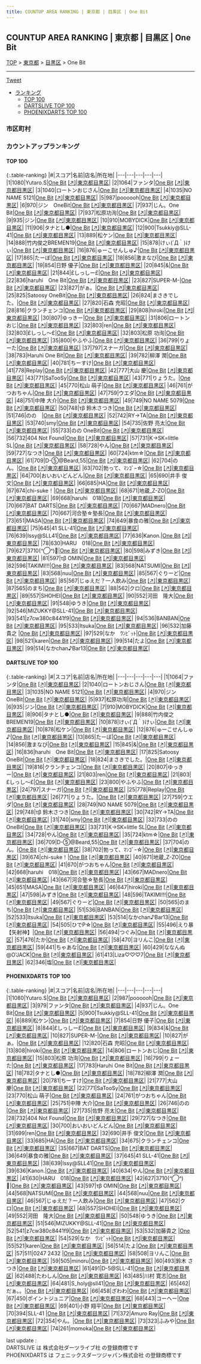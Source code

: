 ```yaml
---
title: COUNTUP AREA RANKING | 東京都 | 目黒区 | One Bit
---
```

## COUNTUP AREA RANKING | 東京都 | 目黒区 | One Bit

[TOP](/darts/rank/) > [東京都](/darts/rank/東京都/) > [目黒区](/darts/rank/東京都/目黒区/) > One Bit

___

<a href="https://twitter.com/share?ref_src=twsrc%5Etfw" data-text="COUNTUP AREA RANKING | 東京都目黒区One Bit" class="twitter-share-button" data-hashtags="DARTSLIVE,PHOENIXDARTS,darts,ダーツ" data-show-count="false">Tweet</a>

* [ランキング](#カウントアップランキング)
    * [TOP 100](#top-100)
    * [DARTSLIVE TOP 100](#dartslive-top-100)
    * [PHOENIXDARTS TOP 100](#phoenixdarts-top-100)

### 市区町村

<ul>

</ul>

### カウントアップランキング

#### TOP 100



{:.table-ranking}
|#|スコア|名前|店名|所在地|
|---|---|---|---|---|
|1|1080|<span class="rank-name-pd">Yutaro.S</span>|<a href="/darts/rank/shops/90490.html">One Bit</a> <a href="https://vs.phoenixdarts.com/jp/shop/shopDetailInfo/s_90490?s_seq=90490">[↗]</a>|<a href="/darts/rank/東京都/目黒区">東京都目黒区</a>|
|2|1064|<span class="rank-name-dl">ファンタ</span>|<a href="/darts/rank/shops/5e2545264a1a32f50d9b047a20a7ba1e.html">One Bit</a> <a href="https://search.dartslive.com/jp/shop/5e2545264a1a32f50d9b047a20a7ba1e">[↗]</a>|<a href="/darts/rank/東京都/目黒区">東京都目黒区</a>|
|3|1040|<span class="rank-name-dl">ロートンおじさん</span>|<a href="/darts/rank/shops/5e2545264a1a32f50d9b047a20a7ba1e.html">One Bit</a> <a href="https://search.dartslive.com/jp/shop/5e2545264a1a32f50d9b047a20a7ba1e">[↗]</a>|<a href="/darts/rank/東京都/目黒区">東京都目黒区</a>|
|4|1035|<span class="rank-name-dl">NO NAME 5121</span>|<a href="/darts/rank/shops/5e2545264a1a32f50d9b047a20a7ba1e.html">One Bit</a> <a href="https://search.dartslive.com/jp/shop/5e2545264a1a32f50d9b047a20a7ba1e">[↗]</a>|<a href="/darts/rank/東京都/目黒区">東京都目黒区</a>|
|5|987|<span class="rank-name-pd">poooooh</span>|<a href="/darts/rank/shops/90490.html">One Bit</a> <a href="https://vs.phoenixdarts.com/jp/shop/shopDetailInfo/s_90490?s_seq=90490">[↗]</a>|<a href="/darts/rank/東京都/目黒区">東京都目黒区</a>|
|6|970|<span class="rank-name-dl">ジン　OneBit</span>|<a href="/darts/rank/shops/5e2545264a1a32f50d9b047a20a7ba1e.html">One Bit</a> <a href="https://search.dartslive.com/jp/shop/5e2545264a1a32f50d9b047a20a7ba1e">[↗]</a>|<a href="/darts/rank/東京都/目黒区">東京都目黒区</a>|
|7|937|<span class="rank-name-pd">じん。One Bit</span>|<a href="/darts/rank/shops/90490.html">One Bit</a> <a href="https://vs.phoenixdarts.com/jp/shop/shopDetailInfo/s_90490?s_seq=90490">[↗]</a>|<a href="/darts/rank/東京都/目黒区">東京都目黒区</a>|
|7|937|<span class="rank-name-dl">松原功洵</span>|<a href="/darts/rank/shops/5e2545264a1a32f50d9b047a20a7ba1e.html">One Bit</a> <a href="https://search.dartslive.com/jp/shop/5e2545264a1a32f50d9b047a20a7ba1e">[↗]</a>|<a href="/darts/rank/東京都/目黒区">東京都目黒区</a>|
|9|935|<span class="rank-name-dl">ジン</span>|<a href="/darts/rank/shops/5e2545264a1a32f50d9b047a20a7ba1e.html">One Bit</a> <a href="https://search.dartslive.com/jp/shop/5e2545264a1a32f50d9b047a20a7ba1e">[↗]</a>|<a href="/darts/rank/東京都/目黒区">東京都目黒区</a>|
|10|910|<span class="rank-name-dl">MOBYDICK</span>|<a href="/darts/rank/shops/5e2545264a1a32f50d9b047a20a7ba1e.html">One Bit</a> <a href="https://search.dartslive.com/jp/shop/5e2545264a1a32f50d9b047a20a7ba1e">[↗]</a>|<a href="/darts/rank/東京都/目黒区">東京都目黒区</a>|
|11|906|<span class="rank-name-dl">タナとし●</span>|<a href="/darts/rank/shops/5e2545264a1a32f50d9b047a20a7ba1e.html">One Bit</a> <a href="https://search.dartslive.com/jp/shop/5e2545264a1a32f50d9b047a20a7ba1e">[↗]</a>|<a href="/darts/rank/東京都/目黒区">東京都目黒区</a>|
|12|900|<span class="rank-name-pd">Tsukkiy@SLL-41</span>|<a href="/darts/rank/shops/90490.html">One Bit</a> <a href="https://vs.phoenixdarts.com/jp/shop/shopDetailInfo/s_90490?s_seq=90490">[↗]</a>|<a href="/darts/rank/東京都/目黒区">東京都目黒区</a>|
|13|889|<span class="rank-name-pd">松ケン</span>|<a href="/darts/rank/shops/90490.html">One Bit</a> <a href="https://vs.phoenixdarts.com/jp/shop/shopDetailInfo/s_90490?s_seq=90490">[↗]</a>|<a href="/darts/rank/東京都/目黒区">東京都目黒区</a>|
|14|888|<span class="rank-name-dl">竹内俊之BREMEN19</span>|<a href="/darts/rank/shops/5e2545264a1a32f50d9b047a20a7ba1e.html">One Bit</a> <a href="https://search.dartslive.com/jp/shop/5e2545264a1a32f50d9b047a20a7ba1e">[↗]</a>|<a href="/darts/rank/東京都/目黒区">東京都目黒区</a>|
|15|878|<span class="rank-name-dl">けぃ(´Д｀)けぃ</span>|<a href="/darts/rank/shops/5e2545264a1a32f50d9b047a20a7ba1e.html">One Bit</a> <a href="https://search.dartslive.com/jp/shop/5e2545264a1a32f50d9b047a20a7ba1e">[↗]</a>|<a href="/darts/rank/東京都/目黒区">東京都目黒区</a>|
|16|876|<span class="rank-name-dl">ゅーこせんしゅ♪</span>|<a href="/darts/rank/shops/5e2545264a1a32f50d9b047a20a7ba1e.html">One Bit</a> <a href="https://search.dartslive.com/jp/shop/5e2545264a1a32f50d9b047a20a7ba1e">[↗]</a>|<a href="/darts/rank/東京都/目黒区">東京都目黒区</a>|
|17|865|<span class="rank-name-dl">たーぼ</span>|<a href="/darts/rank/shops/5e2545264a1a32f50d9b047a20a7ba1e.html">One Bit</a> <a href="https://search.dartslive.com/jp/shop/5e2545264a1a32f50d9b047a20a7ba1e">[↗]</a>|<a href="/darts/rank/東京都/目黒区">東京都目黒区</a>|
|18|856|<span class="rank-name-dl">激まなび</span>|<a href="/darts/rank/shops/5e2545264a1a32f50d9b047a20a7ba1e.html">One Bit</a> <a href="https://search.dartslive.com/jp/shop/5e2545264a1a32f50d9b047a20a7ba1e">[↗]</a>|<a href="/darts/rank/東京都/目黒区">東京都目黒区</a>|
|19|854|<span class="rank-name-pd">日野 優子</span>|<a href="/darts/rank/shops/90490.html">One Bit</a> <a href="https://vs.phoenixdarts.com/jp/shop/shopDetailInfo/s_90490?s_seq=90490">[↗]</a>|<a href="/darts/rank/東京都/目黒区">東京都目黒区</a>|
|20|845|<span class="rank-name-dl">&amp;</span>|<a href="/darts/rank/shops/5e2545264a1a32f50d9b047a20a7ba1e.html">One Bit</a> <a href="https://search.dartslive.com/jp/shop/5e2545264a1a32f50d9b047a20a7ba1e">[↗]</a>|<a href="/darts/rank/東京都/目黒区">東京都目黒区</a>|
|21|844|<span class="rank-name-pd">£しっしー£</span>|<a href="/darts/rank/shops/90490.html">One Bit</a> <a href="https://vs.phoenixdarts.com/jp/shop/shopDetailInfo/s_90490?s_seq=90490">[↗]</a>|<a href="/darts/rank/東京都/目黒区">東京都目黒区</a>|
|22|836|<span class="rank-name-dl">haruhi　One Bit</span>|<a href="/darts/rank/shops/5e2545264a1a32f50d9b047a20a7ba1e.html">One Bit</a> <a href="https://search.dartslive.com/jp/shop/5e2545264a1a32f50d9b047a20a7ba1e">[↗]</a>|<a href="/darts/rank/東京都/目黒区">東京都目黒区</a>|
|23|827|<span class="rank-name-pd">SUPER-M-</span>|<a href="/darts/rank/shops/90490.html">One Bit</a> <a href="https://vs.phoenixdarts.com/jp/shop/shopDetailInfo/s_90490?s_seq=90490">[↗]</a>|<a href="/darts/rank/東京都/目黒区">東京都目黒区</a>|
|23|827|<span class="rank-name-pd">がぁ。</span>|<a href="/darts/rank/shops/90490.html">One Bit</a> <a href="https://vs.phoenixdarts.com/jp/shop/shopDetailInfo/s_90490?s_seq=90490">[↗]</a>|<a href="/darts/rank/東京都/目黒区">東京都目黒区</a>|
|25|825|<span class="rank-name-dl">Satoosy OneBit</span>|<a href="/darts/rank/shops/5e2545264a1a32f50d9b047a20a7ba1e.html">One Bit</a> <a href="https://search.dartslive.com/jp/shop/5e2545264a1a32f50d9b047a20a7ba1e">[↗]</a>|<a href="/darts/rank/東京都/目黒区">東京都目黒区</a>|
|26|824|<span class="rank-name-dl">まさきでした。</span>|<a href="/darts/rank/shops/5e2545264a1a32f50d9b047a20a7ba1e.html">One Bit</a> <a href="https://search.dartslive.com/jp/shop/5e2545264a1a32f50d9b047a20a7ba1e">[↗]</a>|<a href="/darts/rank/東京都/目黒区">東京都目黒区</a>|
|27|820|<span class="rank-name-pd"><span class="pro-icon-pd"></span>石森 充昭</span>|<a href="/darts/rank/shops/90490.html">One Bit</a> <a href="https://vs.phoenixdarts.com/jp/shop/shopDetailInfo/s_90490?s_seq=90490">[↗]</a>|<a href="/darts/rank/東京都/目黒区">東京都目黒区</a>|
|28|816|<span class="rank-name-dl">クランチェンコ</span>|<a href="/darts/rank/shops/5e2545264a1a32f50d9b047a20a7ba1e.html">One Bit</a> <a href="https://search.dartslive.com/jp/shop/5e2545264a1a32f50d9b047a20a7ba1e">[↗]</a>|<a href="/darts/rank/東京都/目黒区">東京都目黒区</a>|
|29|808|<span class="rank-name-pd">hiroki</span>|<a href="/darts/rank/shops/90490.html">One Bit</a> <a href="https://vs.phoenixdarts.com/jp/shop/shopDetailInfo/s_90490?s_seq=90490">[↗]</a>|<a href="/darts/rank/東京都/目黒区">東京都目黒区</a>|
|30|807|<span class="rank-name-dl">ゆっきー</span>|<a href="/darts/rank/shops/5e2545264a1a32f50d9b047a20a7ba1e.html">One Bit</a> <a href="https://search.dartslive.com/jp/shop/5e2545264a1a32f50d9b047a20a7ba1e">[↗]</a>|<a href="/darts/rank/東京都/目黒区">東京都目黒区</a>|
|31|806|<span class="rank-name-pd">ロートンおじ</span>|<a href="/darts/rank/shops/90490.html">One Bit</a> <a href="https://vs.phoenixdarts.com/jp/shop/shopDetailInfo/s_90490?s_seq=90490">[↗]</a>|<a href="/darts/rank/東京都/目黒区">東京都目黒区</a>|
|32|803|<span class="rank-name-dl">ren</span>|<a href="/darts/rank/shops/5e2545264a1a32f50d9b047a20a7ba1e.html">One Bit</a> <a href="https://search.dartslive.com/jp/shop/5e2545264a1a32f50d9b047a20a7ba1e">[↗]</a>|<a href="/darts/rank/東京都/目黒区">東京都目黒区</a>|
|32|803|<span class="rank-name-dl">£しっし〜£</span>|<a href="/darts/rank/shops/5e2545264a1a32f50d9b047a20a7ba1e.html">One Bit</a> <a href="https://search.dartslive.com/jp/shop/5e2545264a1a32f50d9b047a20a7ba1e">[↗]</a>|<a href="/darts/rank/東京都/目黒区">東京都目黒区</a>|
|32|803|<span class="rank-name-pd"><span class="pro-icon-pd"></span>松原 功洵</span>|<a href="/darts/rank/shops/90490.html">One Bit</a> <a href="https://vs.phoenixdarts.com/jp/shop/shopDetailInfo/s_90490?s_seq=90490">[↗]</a>|<a href="/darts/rank/東京都/目黒区">東京都目黒区</a>|
|35|800|<span class="rank-name-dl">やふやふ</span>|<a href="/darts/rank/shops/5e2545264a1a32f50d9b047a20a7ba1e.html">One Bit</a> <a href="https://search.dartslive.com/jp/shop/5e2545264a1a32f50d9b047a20a7ba1e">[↗]</a>|<a href="/darts/rank/東京都/目黒区">東京都目黒区</a>|
|36|799|<span class="rank-name-pd">りょーた</span>|<a href="/darts/rank/shops/90490.html">One Bit</a> <a href="https://vs.phoenixdarts.com/jp/shop/shopDetailInfo/s_90490?s_seq=90490">[↗]</a>|<a href="/darts/rank/東京都/目黒区">東京都目黒区</a>|
|37|797|<span class="rank-name-dl">スナーガ</span>|<a href="/darts/rank/shops/5e2545264a1a32f50d9b047a20a7ba1e.html">One Bit</a> <a href="https://search.dartslive.com/jp/shop/5e2545264a1a32f50d9b047a20a7ba1e">[↗]</a>|<a href="/darts/rank/東京都/目黒区">東京都目黒区</a>|
|38|783|<span class="rank-name-pd">Haruhi One Bit</span>|<a href="/darts/rank/shops/90490.html">One Bit</a> <a href="https://vs.phoenixdarts.com/jp/shop/shopDetailInfo/s_90490?s_seq=90490">[↗]</a>|<a href="/darts/rank/東京都/目黒区">東京都目黒区</a>|
|39|782|<span class="rank-name-pd"><span class="pro-icon-pd"></span>柳澤 潤</span>|<a href="/darts/rank/shops/90490.html">One Bit</a> <a href="https://vs.phoenixdarts.com/jp/shop/shopDetailInfo/s_90490?s_seq=90490">[↗]</a>|<a href="/darts/rank/東京都/目黒区">東京都目黒区</a>|
|40|781|<span class="rank-name-pd">ちーすけ</span>|<a href="/darts/rank/shops/90490.html">One Bit</a> <a href="https://vs.phoenixdarts.com/jp/shop/shopDetailInfo/s_90490?s_seq=90490">[↗]</a>|<a href="/darts/rank/東京都/目黒区">東京都目黒区</a>|
|41|778|<span class="rank-name-dl">Replay</span>|<a href="/darts/rank/shops/5e2545264a1a32f50d9b047a20a7ba1e.html">One Bit</a> <a href="https://search.dartslive.com/jp/shop/5e2545264a1a32f50d9b047a20a7ba1e">[↗]</a>|<a href="/darts/rank/東京都/目黒区">東京都目黒区</a>|
|42|777|<span class="rank-name-pd"><span class="pro-icon-pd"></span>大山 慶</span>|<a href="/darts/rank/shops/90490.html">One Bit</a> <a href="https://vs.phoenixdarts.com/jp/shop/shopDetailInfo/s_90490?s_seq=90490">[↗]</a>|<a href="/darts/rank/東京都/目黒区">東京都目黒区</a>|
|43|771|<span class="rank-name-pd">SaTooSy</span>|<a href="/darts/rank/shops/90490.html">One Bit</a> <a href="https://vs.phoenixdarts.com/jp/shop/shopDetailInfo/s_90490?s_seq=90490">[↗]</a>|<a href="/darts/rank/東京都/目黒区">東京都目黒区</a>|
|43|771|<span class="rank-name-dl">りょうた。</span>|<a href="/darts/rank/shops/5e2545264a1a32f50d9b047a20a7ba1e.html">One Bit</a> <a href="https://search.dartslive.com/jp/shop/5e2545264a1a32f50d9b047a20a7ba1e">[↗]</a>|<a href="/darts/rank/東京都/目黒区">東京都目黒区</a>|
|45|770|<span class="rank-name-pd"><span class="pro-icon-pd"></span>松山 萌子</span>|<a href="/darts/rank/shops/90490.html">One Bit</a> <a href="https://vs.phoenixdarts.com/jp/shop/shopDetailInfo/s_90490?s_seq=90490">[↗]</a>|<a href="/darts/rank/東京都/目黒区">東京都目黒区</a>|
|46|761|<span class="rank-name-pd">がつおちゃん</span>|<a href="/darts/rank/shops/90490.html">One Bit</a> <a href="https://vs.phoenixdarts.com/jp/shop/shopDetailInfo/s_90490?s_seq=90490">[↗]</a>|<a href="/darts/rank/東京都/目黒区">東京都目黒区</a>|
|47|759|<span class="rank-name-dl">ウエダ</span>|<a href="/darts/rank/shops/5e2545264a1a32f50d9b047a20a7ba1e.html">One Bit</a> <a href="https://search.dartslive.com/jp/shop/5e2545264a1a32f50d9b047a20a7ba1e">[↗]</a>|<a href="/darts/rank/東京都/目黒区">東京都目黒区</a>|
|48|751|<span class="rank-name-pd">中陣 大介</span>|<a href="/darts/rank/shops/90490.html">One Bit</a> <a href="https://vs.phoenixdarts.com/jp/shop/shopDetailInfo/s_90490?s_seq=90490">[↗]</a>|<a href="/darts/rank/東京都/目黒区">東京都目黒区</a>|
|49|749|<span class="rank-name-dl">NO NAME 5079</span>|<a href="/darts/rank/shops/5e2545264a1a32f50d9b047a20a7ba1e.html">One Bit</a> <a href="https://search.dartslive.com/jp/shop/5e2545264a1a32f50d9b047a20a7ba1e">[↗]</a>|<a href="/darts/rank/東京都/目黒区">東京都目黒区</a>|
|50|748|<span class="rank-name-dl">τβ 鈴木さつき</span>|<a href="/darts/rank/shops/5e2545264a1a32f50d9b047a20a7ba1e.html">One Bit</a> <a href="https://search.dartslive.com/jp/shop/5e2545264a1a32f50d9b047a20a7ba1e">[↗]</a>|<a href="/darts/rank/東京都/目黒区">東京都目黒区</a>|
|51|746|<span class="rank-name-pd">のの　</span>|<a href="/darts/rank/shops/90490.html">One Bit</a> <a href="https://vs.phoenixdarts.com/jp/shop/shopDetailInfo/s_90490?s_seq=90490">[↗]</a>|<a href="/darts/rank/東京都/目黒区">東京都目黒区</a>|
|52|742|<span class="rank-name-dl">RY→TA</span>|<a href="/darts/rank/shops/5e2545264a1a32f50d9b047a20a7ba1e.html">One Bit</a> <a href="https://search.dartslive.com/jp/shop/5e2545264a1a32f50d9b047a20a7ba1e">[↗]</a>|<a href="/darts/rank/東京都/目黒区">東京都目黒区</a>|
|53|740|<span class="rank-name-dl">smy</span>|<a href="/darts/rank/shops/5e2545264a1a32f50d9b047a20a7ba1e.html">One Bit</a> <a href="https://search.dartslive.com/jp/shop/5e2545264a1a32f50d9b047a20a7ba1e">[↗]</a>|<a href="/darts/rank/東京都/目黒区">東京都目黒区</a>|
|54|735|<span class="rank-name-pd"><span class="pro-icon-pd"></span>佐野 亮太</span>|<a href="/darts/rank/shops/90490.html">One Bit</a> <a href="https://vs.phoenixdarts.com/jp/shop/shopDetailInfo/s_90490?s_seq=90490">[↗]</a>|<a href="/darts/rank/東京都/目黒区">東京都目黒区</a>|
|55|733|<span class="rank-name-dl">のの OneBit</span>|<a href="/darts/rank/shops/5e2545264a1a32f50d9b047a20a7ba1e.html">One Bit</a> <a href="https://search.dartslive.com/jp/shop/5e2545264a1a32f50d9b047a20a7ba1e">[↗]</a>|<a href="/darts/rank/東京都/目黒区">東京都目黒区</a>|
|56|732|<span class="rank-name-pd">404 Not  Found</span>|<a href="/darts/rank/shops/90490.html">One Bit</a> <a href="https://vs.phoenixdarts.com/jp/shop/shopDetailInfo/s_90490?s_seq=90490">[↗]</a>|<a href="/darts/rank/東京都/目黒区">東京都目黒区</a>|
|57|731|<span class="rank-name-dl">K→SK=little SL</span>|<a href="/darts/rank/shops/5e2545264a1a32f50d9b047a20a7ba1e.html">One Bit</a> <a href="https://search.dartslive.com/jp/shop/5e2545264a1a32f50d9b047a20a7ba1e">[↗]</a>|<a href="/darts/rank/東京都/目黒区">東京都目黒区</a>|
|58|728|<span class="rank-name-dl">やん</span>|<a href="/darts/rank/shops/5e2545264a1a32f50d9b047a20a7ba1e.html">One Bit</a> <a href="https://search.dartslive.com/jp/shop/5e2545264a1a32f50d9b047a20a7ba1e">[↗]</a>|<a href="/darts/rank/東京都/目黒区">東京都目黒区</a>|
|59|727|<span class="rank-name-pd">なつき</span>|<a href="/darts/rank/shops/90490.html">One Bit</a> <a href="https://vs.phoenixdarts.com/jp/shop/shopDetailInfo/s_90490?s_seq=90490">[↗]</a>|<a href="/darts/rank/東京都/目黒区">東京都目黒区</a>|
|60|724|<span class="rank-name-dl">ktm☆</span>|<a href="/darts/rank/shops/5e2545264a1a32f50d9b047a20a7ba1e.html">One Bit</a> <a href="https://search.dartslive.com/jp/shop/5e2545264a1a32f50d9b047a20a7ba1e">[↗]</a>|<a href="/darts/rank/東京都/目黒区">東京都目黒区</a>|
|61|709|<span class="rank-name-dl">D-⑤@Beard,55</span>|<a href="/darts/rank/shops/5e2545264a1a32f50d9b047a20a7ba1e.html">One Bit</a> <a href="https://search.dartslive.com/jp/shop/5e2545264a1a32f50d9b047a20a7ba1e">[↗]</a>|<a href="/darts/rank/東京都/目黒区">東京都目黒区</a>|
|62|704|<span class="rank-name-dl">のん。</span>|<a href="/darts/rank/shops/5e2545264a1a32f50d9b047a20a7ba1e.html">One Bit</a> <a href="https://search.dartslive.com/jp/shop/5e2545264a1a32f50d9b047a20a7ba1e">[↗]</a>|<a href="/darts/rank/東京都/目黒区">東京都目黒区</a>|
|63|702|<span class="rank-name-dl">勃って、ﾏﾝｺﾞｰ☆</span>|<a href="/darts/rank/shops/5e2545264a1a32f50d9b047a20a7ba1e.html">One Bit</a> <a href="https://search.dartslive.com/jp/shop/5e2545264a1a32f50d9b047a20a7ba1e">[↗]</a>|<a href="/darts/rank/東京都/目黒区">東京都目黒区</a>|
|64|700|<span class="rank-name-pd">おいおいどんどん</span>|<a href="/darts/rank/shops/90490.html">One Bit</a> <a href="https://vs.phoenixdarts.com/jp/shop/shopDetailInfo/s_90490?s_seq=90490">[↗]</a>|<a href="/darts/rank/東京都/目黒区">東京都目黒区</a>|
|65|690|<span class="rank-name-pd"><span class="pro-icon-pd"></span>井手 俊文</span>|<a href="/darts/rank/shops/90490.html">One Bit</a> <a href="https://vs.phoenixdarts.com/jp/shop/shopDetailInfo/s_90490?s_seq=90490">[↗]</a>|<a href="/darts/rank/東京都/目黒区">東京都目黒区</a>|
|66|685|<span class="rank-name-pd"><span class="pro-icon-pd"></span>HA</span>|<a href="/darts/rank/shops/90490.html">One Bit</a> <a href="https://vs.phoenixdarts.com/jp/shop/shopDetailInfo/s_90490?s_seq=90490">[↗]</a>|<a href="/darts/rank/東京都/目黒区">東京都目黒区</a>|
|67|674|<span class="rank-name-dl">chi-suke！</span>|<a href="/darts/rank/shops/5e2545264a1a32f50d9b047a20a7ba1e.html">One Bit</a> <a href="https://search.dartslive.com/jp/shop/5e2545264a1a32f50d9b047a20a7ba1e">[↗]</a>|<a href="/darts/rank/東京都/目黒区">東京都目黒区</a>|
|68|671|<span class="rank-name-dl">地蔵_Z-ZO</span>|<a href="/darts/rank/shops/5e2545264a1a32f50d9b047a20a7ba1e.html">One Bit</a> <a href="https://search.dartslive.com/jp/shop/5e2545264a1a32f50d9b047a20a7ba1e">[↗]</a>|<a href="/darts/rank/東京都/目黒区">東京都目黒区</a>|
|69|668|<span class="rank-name-dl">haruhi　018</span>|<a href="/darts/rank/shops/5e2545264a1a32f50d9b047a20a7ba1e.html">One Bit</a> <a href="https://search.dartslive.com/jp/shop/5e2545264a1a32f50d9b047a20a7ba1e">[↗]</a>|<a href="/darts/rank/東京都/目黒区">東京都目黒区</a>|
|70|667|<span class="rank-name-pd">BAT DARTS</span>|<a href="/darts/rank/shops/90490.html">One Bit</a> <a href="https://vs.phoenixdarts.com/jp/shop/shopDetailInfo/s_90490?s_seq=90490">[↗]</a>|<a href="/darts/rank/東京都/目黒区">東京都目黒区</a>|
|70|667|<span class="rank-name-dl">MADnero</span>|<a href="/darts/rank/shops/5e2545264a1a32f50d9b047a20a7ba1e.html">One Bit</a> <a href="https://search.dartslive.com/jp/shop/5e2545264a1a32f50d9b047a20a7ba1e">[↗]</a>|<a href="/darts/rank/東京都/目黒区">東京都目黒区</a>|
|70|667|<span class="rank-name-dl">河合塾☆塾長</span>|<a href="/darts/rank/shops/5e2545264a1a32f50d9b047a20a7ba1e.html">One Bit</a> <a href="https://search.dartslive.com/jp/shop/5e2545264a1a32f50d9b047a20a7ba1e">[↗]</a>|<a href="/darts/rank/東京都/目黒区">東京都目黒区</a>|
|73|651|<span class="rank-name-dl">MASA</span>|<a href="/darts/rank/shops/5e2545264a1a32f50d9b047a20a7ba1e.html">One Bit</a> <a href="https://search.dartslive.com/jp/shop/5e2545264a1a32f50d9b047a20a7ba1e">[↗]</a>|<a href="/darts/rank/東京都/目黒区">東京都目黒区</a>|
|74|649|<span class="rank-name-pd">暴食の雅</span>|<a href="/darts/rank/shops/90490.html">One Bit</a> <a href="https://vs.phoenixdarts.com/jp/shop/shopDetailInfo/s_90490?s_seq=90490">[↗]</a>|<a href="/darts/rank/東京都/目黒区">東京都目黒区</a>|
|75|645|<span class="rank-name-pd">41 SLL-41</span>|<a href="/darts/rank/shops/90490.html">One Bit</a> <a href="https://vs.phoenixdarts.com/jp/shop/shopDetailInfo/s_90490?s_seq=90490">[↗]</a>|<a href="/darts/rank/東京都/目黒区">東京都目黒区</a>|
|76|639|<span class="rank-name-pd">Issy@SLL41</span>|<a href="/darts/rank/shops/90490.html">One Bit</a> <a href="https://vs.phoenixdarts.com/jp/shop/shopDetailInfo/s_90490?s_seq=90490">[↗]</a>|<a href="/darts/rank/東京都/目黒区">東京都目黒区</a>|
|77|636|<span class="rank-name-pd">Kanon.</span>|<a href="/darts/rank/shops/90490.html">One Bit</a> <a href="https://vs.phoenixdarts.com/jp/shop/shopDetailInfo/s_90490?s_seq=90490">[↗]</a>|<a href="/darts/rank/東京都/目黒区">東京都目黒区</a>|
|78|630|<span class="rank-name-pd">HARU　018</span>|<a href="/darts/rank/shops/90490.html">One Bit</a> <a href="https://vs.phoenixdarts.com/jp/shop/shopDetailInfo/s_90490?s_seq=90490">[↗]</a>|<a href="/darts/rank/東京都/目黒区">東京都目黒区</a>|
|79|627|<span class="rank-name-pd">3710(*^◯^*)🥦</span>|<a href="/darts/rank/shops/90490.html">One Bit</a> <a href="https://vs.phoenixdarts.com/jp/shop/shopDetailInfo/s_90490?s_seq=90490">[↗]</a>|<a href="/darts/rank/東京都/目黒区">東京都目黒区</a>|
|80|598|<span class="rank-name-dl">みずき</span>|<a href="/darts/rank/shops/5e2545264a1a32f50d9b047a20a7ba1e.html">One Bit</a> <a href="https://search.dartslive.com/jp/shop/5e2545264a1a32f50d9b047a20a7ba1e">[↗]</a>|<a href="/darts/rank/東京都/目黒区">東京都目黒区</a>|
|81|597|<span class="rank-name-pd">τβ  OMIN</span>|<a href="/darts/rank/shops/90490.html">One Bit</a> <a href="https://vs.phoenixdarts.com/jp/shop/shopDetailInfo/s_90490?s_seq=90490">[↗]</a>|<a href="/darts/rank/東京都/目黒区">東京都目黒区</a>|
|82|596|<span class="rank-name-dl">TAKIMI!!!</span>|<a href="/darts/rank/shops/5e2545264a1a32f50d9b047a20a7ba1e.html">One Bit</a> <a href="https://search.dartslive.com/jp/shop/5e2545264a1a32f50d9b047a20a7ba1e">[↗]</a>|<a href="/darts/rank/東京都/目黒区">東京都目黒区</a>|
|83|568|<span class="rank-name-pd">NATSUMI</span>|<a href="/darts/rank/shops/90490.html">One Bit</a> <a href="https://vs.phoenixdarts.com/jp/shop/shopDetailInfo/s_90490?s_seq=90490">[↗]</a>|<a href="/darts/rank/東京都/目黒区">東京都目黒区</a>|
|83|568|<span class="rank-name-pd">nuu</span>|<a href="/darts/rank/shops/90490.html">One Bit</a> <a href="https://vs.phoenixdarts.com/jp/shop/shopDetailInfo/s_90490?s_seq=90490">[↗]</a>|<a href="/darts/rank/東京都/目黒区">東京都目黒区</a>|
|85|567|<span class="rank-name-dl">ぐりーど</span>|<a href="/darts/rank/shops/5e2545264a1a32f50d9b047a20a7ba1e.html">One Bit</a> <a href="https://search.dartslive.com/jp/shop/5e2545264a1a32f50d9b047a20a7ba1e">[↗]</a>|<a href="/darts/rank/東京都/目黒区">東京都目黒区</a>|
|85|567|<span class="rank-name-pd">じゅえだ？一人飲み</span>|<a href="/darts/rank/shops/90490.html">One Bit</a> <a href="https://vs.phoenixdarts.com/jp/shop/shopDetailInfo/s_90490?s_seq=90490">[↗]</a>|<a href="/darts/rank/東京都/目黒区">東京都目黒区</a>|
|87|565|<span class="rank-name-dl">のまち</span>|<a href="/darts/rank/shops/5e2545264a1a32f50d9b047a20a7ba1e.html">One Bit</a> <a href="https://search.dartslive.com/jp/shop/5e2545264a1a32f50d9b047a20a7ba1e">[↗]</a>|<a href="/darts/rank/東京都/目黒区">東京都目黒区</a>|
|88|562|<span class="rank-name-pd">クロ</span>|<a href="/darts/rank/shops/90490.html">One Bit</a> <a href="https://vs.phoenixdarts.com/jp/shop/shopDetailInfo/s_90490?s_seq=90490">[↗]</a>|<a href="/darts/rank/東京都/目黒区">東京都目黒区</a>|
|89|557|<span class="rank-name-pd">SHOHEI</span>|<a href="/darts/rank/shops/90490.html">One Bit</a> <a href="https://vs.phoenixdarts.com/jp/shop/shopDetailInfo/s_90490?s_seq=90490">[↗]</a>|<a href="/darts/rank/東京都/目黒区">東京都目黒区</a>|
|90|552|<span class="rank-name-pd">河田　隆大</span>|<a href="/darts/rank/shops/90490.html">One Bit</a> <a href="https://vs.phoenixdarts.com/jp/shop/shopDetailInfo/s_90490?s_seq=90490">[↗]</a>|<a href="/darts/rank/東京都/目黒区">東京都目黒区</a>|
|91|548|<span class="rank-name-pd">ゆうき</span>|<a href="/darts/rank/shops/90490.html">One Bit</a> <a href="https://vs.phoenixdarts.com/jp/shop/shopDetailInfo/s_90490?s_seq=90490">[↗]</a>|<a href="/darts/rank/東京都/目黒区">東京都目黒区</a>|
|92|546|<span class="rank-name-pd">MIZUKKY@SLL-41</span>|<a href="/darts/rank/shops/90490.html">One Bit</a> <a href="https://vs.phoenixdarts.com/jp/shop/shopDetailInfo/s_90490?s_seq=90490">[↗]</a>|<a href="/darts/rank/東京都/目黒区">東京都目黒区</a>|
|93|541|<span class="rank-name-pd">z7cw380c8441f9</span>|<a href="/darts/rank/shops/90490.html">One Bit</a> <a href="https://vs.phoenixdarts.com/jp/shop/shopDetailInfo/s_90490?s_seq=90490">[↗]</a>|<a href="/darts/rank/東京都/目黒区">東京都目黒区</a>|
|94|536|<span class="rank-name-dl">BANBAN</span>|<a href="/darts/rank/shops/5e2545264a1a32f50d9b047a20a7ba1e.html">One Bit</a> <a href="https://search.dartslive.com/jp/shop/5e2545264a1a32f50d9b047a20a7ba1e">[↗]</a>|<a href="/darts/rank/東京都/目黒区">東京都目黒区</a>|
|95|533|<span class="rank-name-dl">Itsuka</span>|<a href="/darts/rank/shops/5e2545264a1a32f50d9b047a20a7ba1e.html">One Bit</a> <a href="https://search.dartslive.com/jp/shop/5e2545264a1a32f50d9b047a20a7ba1e">[↗]</a>|<a href="/darts/rank/東京都/目黒区">東京都目黒区</a>|
|96|532|<span class="rank-name-pd">加藤貴之 </span>|<a href="/darts/rank/shops/90490.html">One Bit</a> <a href="https://vs.phoenixdarts.com/jp/shop/shopDetailInfo/s_90490?s_seq=90490">[↗]</a>|<a href="/darts/rank/東京都/目黒区">東京都目黒区</a>|
|97|529|<span class="rank-name-pd">なか　ﾜﾝﾋﾞｯﾄ</span>|<a href="/darts/rank/shops/90490.html">One Bit</a> <a href="https://vs.phoenixdarts.com/jp/shop/shopDetailInfo/s_90490?s_seq=90490">[↗]</a>|<a href="/darts/rank/東京都/目黒区">東京都目黒区</a>|
|98|521|<span class="rank-name-pd">karen</span>|<a href="/darts/rank/shops/90490.html">One Bit</a> <a href="https://vs.phoenixdarts.com/jp/shop/shopDetailInfo/s_90490?s_seq=90490">[↗]</a>|<a href="/darts/rank/東京都/目黒区">東京都目黒区</a>|
|99|514|<span class="rank-name-pd">たよ</span>|<a href="/darts/rank/shops/90490.html">One Bit</a> <a href="https://vs.phoenixdarts.com/jp/shop/shopDetailInfo/s_90490?s_seq=90490">[↗]</a>|<a href="/darts/rank/東京都/目黒区">東京都目黒区</a>|
|99|514|<span class="rank-name-dl">なかchan♪Bar13</span>|<a href="/darts/rank/shops/5e2545264a1a32f50d9b047a20a7ba1e.html">One Bit</a> <a href="https://search.dartslive.com/jp/shop/5e2545264a1a32f50d9b047a20a7ba1e">[↗]</a>|<a href="/darts/rank/東京都/目黒区">東京都目黒区</a>|


#### DARTSLIVE TOP 100



{:.table-ranking}
|#|スコア|名前|店名|所在地|
|---|---|---|---|---|
|1|1064|<span class="rank-name-dl">ファンタ</span>|<a href="/darts/rank/shops/5e2545264a1a32f50d9b047a20a7ba1e.html">One Bit</a> <a href="https://search.dartslive.com/jp/shop/5e2545264a1a32f50d9b047a20a7ba1e">[↗]</a>|<a href="/darts/rank/東京都/目黒区">東京都目黒区</a>|
|2|1040|<span class="rank-name-dl">ロートンおじさん</span>|<a href="/darts/rank/shops/5e2545264a1a32f50d9b047a20a7ba1e.html">One Bit</a> <a href="https://search.dartslive.com/jp/shop/5e2545264a1a32f50d9b047a20a7ba1e">[↗]</a>|<a href="/darts/rank/東京都/目黒区">東京都目黒区</a>|
|3|1035|<span class="rank-name-dl">NO NAME 5121</span>|<a href="/darts/rank/shops/5e2545264a1a32f50d9b047a20a7ba1e.html">One Bit</a> <a href="https://search.dartslive.com/jp/shop/5e2545264a1a32f50d9b047a20a7ba1e">[↗]</a>|<a href="/darts/rank/東京都/目黒区">東京都目黒区</a>|
|4|970|<span class="rank-name-dl">ジン　OneBit</span>|<a href="/darts/rank/shops/5e2545264a1a32f50d9b047a20a7ba1e.html">One Bit</a> <a href="https://search.dartslive.com/jp/shop/5e2545264a1a32f50d9b047a20a7ba1e">[↗]</a>|<a href="/darts/rank/東京都/目黒区">東京都目黒区</a>|
|5|937|<span class="rank-name-dl">松原功洵</span>|<a href="/darts/rank/shops/5e2545264a1a32f50d9b047a20a7ba1e.html">One Bit</a> <a href="https://search.dartslive.com/jp/shop/5e2545264a1a32f50d9b047a20a7ba1e">[↗]</a>|<a href="/darts/rank/東京都/目黒区">東京都目黒区</a>|
|6|935|<span class="rank-name-dl">ジン</span>|<a href="/darts/rank/shops/5e2545264a1a32f50d9b047a20a7ba1e.html">One Bit</a> <a href="https://search.dartslive.com/jp/shop/5e2545264a1a32f50d9b047a20a7ba1e">[↗]</a>|<a href="/darts/rank/東京都/目黒区">東京都目黒区</a>|
|7|910|<span class="rank-name-dl">MOBYDICK</span>|<a href="/darts/rank/shops/5e2545264a1a32f50d9b047a20a7ba1e.html">One Bit</a> <a href="https://search.dartslive.com/jp/shop/5e2545264a1a32f50d9b047a20a7ba1e">[↗]</a>|<a href="/darts/rank/東京都/目黒区">東京都目黒区</a>|
|8|906|<span class="rank-name-dl">タナとし●</span>|<a href="/darts/rank/shops/5e2545264a1a32f50d9b047a20a7ba1e.html">One Bit</a> <a href="https://search.dartslive.com/jp/shop/5e2545264a1a32f50d9b047a20a7ba1e">[↗]</a>|<a href="/darts/rank/東京都/目黒区">東京都目黒区</a>|
|9|888|<span class="rank-name-dl">竹内俊之BREMEN19</span>|<a href="/darts/rank/shops/5e2545264a1a32f50d9b047a20a7ba1e.html">One Bit</a> <a href="https://search.dartslive.com/jp/shop/5e2545264a1a32f50d9b047a20a7ba1e">[↗]</a>|<a href="/darts/rank/東京都/目黒区">東京都目黒区</a>|
|10|878|<span class="rank-name-dl">けぃ(´Д｀)けぃ</span>|<a href="/darts/rank/shops/5e2545264a1a32f50d9b047a20a7ba1e.html">One Bit</a> <a href="https://search.dartslive.com/jp/shop/5e2545264a1a32f50d9b047a20a7ba1e">[↗]</a>|<a href="/darts/rank/東京都/目黒区">東京都目黒区</a>|
|10|878|<span class="rank-name-dl">松ケン</span>|<a href="/darts/rank/shops/5e2545264a1a32f50d9b047a20a7ba1e.html">One Bit</a> <a href="https://search.dartslive.com/jp/shop/5e2545264a1a32f50d9b047a20a7ba1e">[↗]</a>|<a href="/darts/rank/東京都/目黒区">東京都目黒区</a>|
|12|876|<span class="rank-name-dl">ゅーこせんしゅ♪</span>|<a href="/darts/rank/shops/5e2545264a1a32f50d9b047a20a7ba1e.html">One Bit</a> <a href="https://search.dartslive.com/jp/shop/5e2545264a1a32f50d9b047a20a7ba1e">[↗]</a>|<a href="/darts/rank/東京都/目黒区">東京都目黒区</a>|
|13|865|<span class="rank-name-dl">たーぼ</span>|<a href="/darts/rank/shops/5e2545264a1a32f50d9b047a20a7ba1e.html">One Bit</a> <a href="https://search.dartslive.com/jp/shop/5e2545264a1a32f50d9b047a20a7ba1e">[↗]</a>|<a href="/darts/rank/東京都/目黒区">東京都目黒区</a>|
|14|856|<span class="rank-name-dl">激まなび</span>|<a href="/darts/rank/shops/5e2545264a1a32f50d9b047a20a7ba1e.html">One Bit</a> <a href="https://search.dartslive.com/jp/shop/5e2545264a1a32f50d9b047a20a7ba1e">[↗]</a>|<a href="/darts/rank/東京都/目黒区">東京都目黒区</a>|
|15|845|<span class="rank-name-dl">&amp;</span>|<a href="/darts/rank/shops/5e2545264a1a32f50d9b047a20a7ba1e.html">One Bit</a> <a href="https://search.dartslive.com/jp/shop/5e2545264a1a32f50d9b047a20a7ba1e">[↗]</a>|<a href="/darts/rank/東京都/目黒区">東京都目黒区</a>|
|16|836|<span class="rank-name-dl">haruhi　One Bit</span>|<a href="/darts/rank/shops/5e2545264a1a32f50d9b047a20a7ba1e.html">One Bit</a> <a href="https://search.dartslive.com/jp/shop/5e2545264a1a32f50d9b047a20a7ba1e">[↗]</a>|<a href="/darts/rank/東京都/目黒区">東京都目黒区</a>|
|17|825|<span class="rank-name-dl">Satoosy OneBit</span>|<a href="/darts/rank/shops/5e2545264a1a32f50d9b047a20a7ba1e.html">One Bit</a> <a href="https://search.dartslive.com/jp/shop/5e2545264a1a32f50d9b047a20a7ba1e">[↗]</a>|<a href="/darts/rank/東京都/目黒区">東京都目黒区</a>|
|18|824|<span class="rank-name-dl">まさきでした。</span>|<a href="/darts/rank/shops/5e2545264a1a32f50d9b047a20a7ba1e.html">One Bit</a> <a href="https://search.dartslive.com/jp/shop/5e2545264a1a32f50d9b047a20a7ba1e">[↗]</a>|<a href="/darts/rank/東京都/目黒区">東京都目黒区</a>|
|19|816|<span class="rank-name-dl">クランチェンコ</span>|<a href="/darts/rank/shops/5e2545264a1a32f50d9b047a20a7ba1e.html">One Bit</a> <a href="https://search.dartslive.com/jp/shop/5e2545264a1a32f50d9b047a20a7ba1e">[↗]</a>|<a href="/darts/rank/東京都/目黒区">東京都目黒区</a>|
|20|807|<span class="rank-name-dl">ゆっきー</span>|<a href="/darts/rank/shops/5e2545264a1a32f50d9b047a20a7ba1e.html">One Bit</a> <a href="https://search.dartslive.com/jp/shop/5e2545264a1a32f50d9b047a20a7ba1e">[↗]</a>|<a href="/darts/rank/東京都/目黒区">東京都目黒区</a>|
|21|803|<span class="rank-name-dl">ren</span>|<a href="/darts/rank/shops/5e2545264a1a32f50d9b047a20a7ba1e.html">One Bit</a> <a href="https://search.dartslive.com/jp/shop/5e2545264a1a32f50d9b047a20a7ba1e">[↗]</a>|<a href="/darts/rank/東京都/目黒区">東京都目黒区</a>|
|21|803|<span class="rank-name-dl">£しっし〜£</span>|<a href="/darts/rank/shops/5e2545264a1a32f50d9b047a20a7ba1e.html">One Bit</a> <a href="https://search.dartslive.com/jp/shop/5e2545264a1a32f50d9b047a20a7ba1e">[↗]</a>|<a href="/darts/rank/東京都/目黒区">東京都目黒区</a>|
|23|800|<span class="rank-name-dl">やふやふ</span>|<a href="/darts/rank/shops/5e2545264a1a32f50d9b047a20a7ba1e.html">One Bit</a> <a href="https://search.dartslive.com/jp/shop/5e2545264a1a32f50d9b047a20a7ba1e">[↗]</a>|<a href="/darts/rank/東京都/目黒区">東京都目黒区</a>|
|24|797|<span class="rank-name-dl">スナーガ</span>|<a href="/darts/rank/shops/5e2545264a1a32f50d9b047a20a7ba1e.html">One Bit</a> <a href="https://search.dartslive.com/jp/shop/5e2545264a1a32f50d9b047a20a7ba1e">[↗]</a>|<a href="/darts/rank/東京都/目黒区">東京都目黒区</a>|
|25|778|<span class="rank-name-dl">Replay</span>|<a href="/darts/rank/shops/5e2545264a1a32f50d9b047a20a7ba1e.html">One Bit</a> <a href="https://search.dartslive.com/jp/shop/5e2545264a1a32f50d9b047a20a7ba1e">[↗]</a>|<a href="/darts/rank/東京都/目黒区">東京都目黒区</a>|
|26|771|<span class="rank-name-dl">りょうた。</span>|<a href="/darts/rank/shops/5e2545264a1a32f50d9b047a20a7ba1e.html">One Bit</a> <a href="https://search.dartslive.com/jp/shop/5e2545264a1a32f50d9b047a20a7ba1e">[↗]</a>|<a href="/darts/rank/東京都/目黒区">東京都目黒区</a>|
|27|759|<span class="rank-name-dl">ウエダ</span>|<a href="/darts/rank/shops/5e2545264a1a32f50d9b047a20a7ba1e.html">One Bit</a> <a href="https://search.dartslive.com/jp/shop/5e2545264a1a32f50d9b047a20a7ba1e">[↗]</a>|<a href="/darts/rank/東京都/目黒区">東京都目黒区</a>|
|28|749|<span class="rank-name-dl">NO NAME 5079</span>|<a href="/darts/rank/shops/5e2545264a1a32f50d9b047a20a7ba1e.html">One Bit</a> <a href="https://search.dartslive.com/jp/shop/5e2545264a1a32f50d9b047a20a7ba1e">[↗]</a>|<a href="/darts/rank/東京都/目黒区">東京都目黒区</a>|
|29|748|<span class="rank-name-dl">τβ 鈴木さつき</span>|<a href="/darts/rank/shops/5e2545264a1a32f50d9b047a20a7ba1e.html">One Bit</a> <a href="https://search.dartslive.com/jp/shop/5e2545264a1a32f50d9b047a20a7ba1e">[↗]</a>|<a href="/darts/rank/東京都/目黒区">東京都目黒区</a>|
|30|742|<span class="rank-name-dl">RY→TA</span>|<a href="/darts/rank/shops/5e2545264a1a32f50d9b047a20a7ba1e.html">One Bit</a> <a href="https://search.dartslive.com/jp/shop/5e2545264a1a32f50d9b047a20a7ba1e">[↗]</a>|<a href="/darts/rank/東京都/目黒区">東京都目黒区</a>|
|31|740|<span class="rank-name-dl">smy</span>|<a href="/darts/rank/shops/5e2545264a1a32f50d9b047a20a7ba1e.html">One Bit</a> <a href="https://search.dartslive.com/jp/shop/5e2545264a1a32f50d9b047a20a7ba1e">[↗]</a>|<a href="/darts/rank/東京都/目黒区">東京都目黒区</a>|
|32|733|<span class="rank-name-dl">のの OneBit</span>|<a href="/darts/rank/shops/5e2545264a1a32f50d9b047a20a7ba1e.html">One Bit</a> <a href="https://search.dartslive.com/jp/shop/5e2545264a1a32f50d9b047a20a7ba1e">[↗]</a>|<a href="/darts/rank/東京都/目黒区">東京都目黒区</a>|
|33|731|<span class="rank-name-dl">K→SK=little SL</span>|<a href="/darts/rank/shops/5e2545264a1a32f50d9b047a20a7ba1e.html">One Bit</a> <a href="https://search.dartslive.com/jp/shop/5e2545264a1a32f50d9b047a20a7ba1e">[↗]</a>|<a href="/darts/rank/東京都/目黒区">東京都目黒区</a>|
|34|728|<span class="rank-name-dl">やん</span>|<a href="/darts/rank/shops/5e2545264a1a32f50d9b047a20a7ba1e.html">One Bit</a> <a href="https://search.dartslive.com/jp/shop/5e2545264a1a32f50d9b047a20a7ba1e">[↗]</a>|<a href="/darts/rank/東京都/目黒区">東京都目黒区</a>|
|35|724|<span class="rank-name-dl">ktm☆</span>|<a href="/darts/rank/shops/5e2545264a1a32f50d9b047a20a7ba1e.html">One Bit</a> <a href="https://search.dartslive.com/jp/shop/5e2545264a1a32f50d9b047a20a7ba1e">[↗]</a>|<a href="/darts/rank/東京都/目黒区">東京都目黒区</a>|
|36|709|<span class="rank-name-dl">D-⑤@Beard,55</span>|<a href="/darts/rank/shops/5e2545264a1a32f50d9b047a20a7ba1e.html">One Bit</a> <a href="https://search.dartslive.com/jp/shop/5e2545264a1a32f50d9b047a20a7ba1e">[↗]</a>|<a href="/darts/rank/東京都/目黒区">東京都目黒区</a>|
|37|704|<span class="rank-name-dl">のん。</span>|<a href="/darts/rank/shops/5e2545264a1a32f50d9b047a20a7ba1e.html">One Bit</a> <a href="https://search.dartslive.com/jp/shop/5e2545264a1a32f50d9b047a20a7ba1e">[↗]</a>|<a href="/darts/rank/東京都/目黒区">東京都目黒区</a>|
|38|702|<span class="rank-name-dl">勃って、ﾏﾝｺﾞｰ☆</span>|<a href="/darts/rank/shops/5e2545264a1a32f50d9b047a20a7ba1e.html">One Bit</a> <a href="https://search.dartslive.com/jp/shop/5e2545264a1a32f50d9b047a20a7ba1e">[↗]</a>|<a href="/darts/rank/東京都/目黒区">東京都目黒区</a>|
|39|674|<span class="rank-name-dl">chi-suke！</span>|<a href="/darts/rank/shops/5e2545264a1a32f50d9b047a20a7ba1e.html">One Bit</a> <a href="https://search.dartslive.com/jp/shop/5e2545264a1a32f50d9b047a20a7ba1e">[↗]</a>|<a href="/darts/rank/東京都/目黒区">東京都目黒区</a>|
|40|671|<span class="rank-name-dl">地蔵_Z-ZO</span>|<a href="/darts/rank/shops/5e2545264a1a32f50d9b047a20a7ba1e.html">One Bit</a> <a href="https://search.dartslive.com/jp/shop/5e2545264a1a32f50d9b047a20a7ba1e">[↗]</a>|<a href="/darts/rank/東京都/目黒区">東京都目黒区</a>|
|41|670|<span class="rank-name-dl">がつおちゃん</span>|<a href="/darts/rank/shops/5e2545264a1a32f50d9b047a20a7ba1e.html">One Bit</a> <a href="https://search.dartslive.com/jp/shop/5e2545264a1a32f50d9b047a20a7ba1e">[↗]</a>|<a href="/darts/rank/東京都/目黒区">東京都目黒区</a>|
|42|668|<span class="rank-name-dl">haruhi　018</span>|<a href="/darts/rank/shops/5e2545264a1a32f50d9b047a20a7ba1e.html">One Bit</a> <a href="https://search.dartslive.com/jp/shop/5e2545264a1a32f50d9b047a20a7ba1e">[↗]</a>|<a href="/darts/rank/東京都/目黒区">東京都目黒区</a>|
|43|667|<span class="rank-name-dl">MADnero</span>|<a href="/darts/rank/shops/5e2545264a1a32f50d9b047a20a7ba1e.html">One Bit</a> <a href="https://search.dartslive.com/jp/shop/5e2545264a1a32f50d9b047a20a7ba1e">[↗]</a>|<a href="/darts/rank/東京都/目黒区">東京都目黒区</a>|
|43|667|<span class="rank-name-dl">河合塾☆塾長</span>|<a href="/darts/rank/shops/5e2545264a1a32f50d9b047a20a7ba1e.html">One Bit</a> <a href="https://search.dartslive.com/jp/shop/5e2545264a1a32f50d9b047a20a7ba1e">[↗]</a>|<a href="/darts/rank/東京都/目黒区">東京都目黒区</a>|
|45|651|<span class="rank-name-dl">MASA</span>|<a href="/darts/rank/shops/5e2545264a1a32f50d9b047a20a7ba1e.html">One Bit</a> <a href="https://search.dartslive.com/jp/shop/5e2545264a1a32f50d9b047a20a7ba1e">[↗]</a>|<a href="/darts/rank/東京都/目黒区">東京都目黒区</a>|
|46|647|<span class="rank-name-dl">hiroki</span>|<a href="/darts/rank/shops/5e2545264a1a32f50d9b047a20a7ba1e.html">One Bit</a> <a href="https://search.dartslive.com/jp/shop/5e2545264a1a32f50d9b047a20a7ba1e">[↗]</a>|<a href="/darts/rank/東京都/目黒区">東京都目黒区</a>|
|47|598|<span class="rank-name-dl">みずき</span>|<a href="/darts/rank/shops/5e2545264a1a32f50d9b047a20a7ba1e.html">One Bit</a> <a href="https://search.dartslive.com/jp/shop/5e2545264a1a32f50d9b047a20a7ba1e">[↗]</a>|<a href="/darts/rank/東京都/目黒区">東京都目黒区</a>|
|48|596|<span class="rank-name-dl">TAKIMI!!!</span>|<a href="/darts/rank/shops/5e2545264a1a32f50d9b047a20a7ba1e.html">One Bit</a> <a href="https://search.dartslive.com/jp/shop/5e2545264a1a32f50d9b047a20a7ba1e">[↗]</a>|<a href="/darts/rank/東京都/目黒区">東京都目黒区</a>|
|49|567|<span class="rank-name-dl">ぐりーど</span>|<a href="/darts/rank/shops/5e2545264a1a32f50d9b047a20a7ba1e.html">One Bit</a> <a href="https://search.dartslive.com/jp/shop/5e2545264a1a32f50d9b047a20a7ba1e">[↗]</a>|<a href="/darts/rank/東京都/目黒区">東京都目黒区</a>|
|50|565|<span class="rank-name-dl">のまち</span>|<a href="/darts/rank/shops/5e2545264a1a32f50d9b047a20a7ba1e.html">One Bit</a> <a href="https://search.dartslive.com/jp/shop/5e2545264a1a32f50d9b047a20a7ba1e">[↗]</a>|<a href="/darts/rank/東京都/目黒区">東京都目黒区</a>|
|51|536|<span class="rank-name-dl">BANBAN</span>|<a href="/darts/rank/shops/5e2545264a1a32f50d9b047a20a7ba1e.html">One Bit</a> <a href="https://search.dartslive.com/jp/shop/5e2545264a1a32f50d9b047a20a7ba1e">[↗]</a>|<a href="/darts/rank/東京都/目黒区">東京都目黒区</a>|
|52|533|<span class="rank-name-dl">Itsuka</span>|<a href="/darts/rank/shops/5e2545264a1a32f50d9b047a20a7ba1e.html">One Bit</a> <a href="https://search.dartslive.com/jp/shop/5e2545264a1a32f50d9b047a20a7ba1e">[↗]</a>|<a href="/darts/rank/東京都/目黒区">東京都目黒区</a>|
|53|514|<span class="rank-name-dl">なかchan♪Bar13</span>|<a href="/darts/rank/shops/5e2545264a1a32f50d9b047a20a7ba1e.html">One Bit</a> <a href="https://search.dartslive.com/jp/shop/5e2545264a1a32f50d9b047a20a7ba1e">[↗]</a>|<a href="/darts/rank/東京都/目黒区">東京都目黒区</a>|
|54|505|<span class="rank-name-dl">ひでP☆</span>|<a href="/darts/rank/shops/5e2545264a1a32f50d9b047a20a7ba1e.html">One Bit</a> <a href="https://search.dartslive.com/jp/shop/5e2545264a1a32f50d9b047a20a7ba1e">[↗]</a>|<a href="/darts/rank/東京都/目黒区">東京都目黒区</a>|
|55|496|<span class="rank-name-dl">えり暴【矢射神】</span>|<a href="/darts/rank/shops/5e2545264a1a32f50d9b047a20a7ba1e.html">One Bit</a> <a href="https://search.dartslive.com/jp/shop/5e2545264a1a32f50d9b047a20a7ba1e">[↗]</a>|<a href="/darts/rank/東京都/目黒区">東京都目黒区</a>|
|56|494|<span class="rank-name-dl">つぐみ</span>|<a href="/darts/rank/shops/5e2545264a1a32f50d9b047a20a7ba1e.html">One Bit</a> <a href="https://search.dartslive.com/jp/shop/5e2545264a1a32f50d9b047a20a7ba1e">[↗]</a>|<a href="/darts/rank/東京都/目黒区">東京都目黒区</a>|
|57|476|<span class="rank-name-dl">たか</span>|<a href="/darts/rank/shops/5e2545264a1a32f50d9b047a20a7ba1e.html">One Bit</a> <a href="https://search.dartslive.com/jp/shop/5e2545264a1a32f50d9b047a20a7ba1e">[↗]</a>|<a href="/darts/rank/東京都/目黒区">東京都目黒区</a>|
|58|470|<span class="rank-name-dl">ヨリんこ</span>|<a href="/darts/rank/shops/5e2545264a1a32f50d9b047a20a7ba1e.html">One Bit</a> <a href="https://search.dartslive.com/jp/shop/5e2545264a1a32f50d9b047a20a7ba1e">[↗]</a>|<a href="/darts/rank/東京都/目黒区">東京都目黒区</a>|
|59|441|<span class="rank-name-dl">ちゃあな</span>|<a href="/darts/rank/shops/5e2545264a1a32f50d9b047a20a7ba1e.html">One Bit</a> <a href="https://search.dartslive.com/jp/shop/5e2545264a1a32f50d9b047a20a7ba1e">[↗]</a>|<a href="/darts/rank/東京都/目黒区">東京都目黒区</a>|
|60|429|<span class="rank-name-dl">ななんぬ@O&#x27;JACK</span>|<a href="/darts/rank/shops/5e2545264a1a32f50d9b047a20a7ba1e.html">One Bit</a> <a href="https://search.dartslive.com/jp/shop/5e2545264a1a32f50d9b047a20a7ba1e">[↗]</a>|<a href="/darts/rank/東京都/目黒区">東京都目黒区</a>|
|61|413|<span class="rank-name-dl">Liza♡♡♡7</span>|<a href="/darts/rank/shops/5e2545264a1a32f50d9b047a20a7ba1e.html">One Bit</a> <a href="https://search.dartslive.com/jp/shop/5e2545264a1a32f50d9b047a20a7ba1e">[↗]</a>|<a href="/darts/rank/東京都/目黒区">東京都目黒区</a>|
|62|346|<span class="rank-name-dl">塩</span>|<a href="/darts/rank/shops/5e2545264a1a32f50d9b047a20a7ba1e.html">One Bit</a> <a href="https://search.dartslive.com/jp/shop/5e2545264a1a32f50d9b047a20a7ba1e">[↗]</a>|<a href="/darts/rank/東京都/目黒区">東京都目黒区</a>|


#### PHOENIXDARTS TOP 100



{:.table-ranking}
|#|スコア|名前|店名|所在地|
|---|---|---|---|---|
|1|1080|<span class="rank-name-pd">Yutaro.S</span>|<a href="/darts/rank/shops/90490.html">One Bit</a> <a href="https://vs.phoenixdarts.com/jp/shop/shopDetailInfo/s_90490?s_seq=90490">[↗]</a>|<a href="/darts/rank/東京都/目黒区">東京都目黒区</a>|
|2|987|<span class="rank-name-pd">poooooh</span>|<a href="/darts/rank/shops/90490.html">One Bit</a> <a href="https://vs.phoenixdarts.com/jp/shop/shopDetailInfo/s_90490?s_seq=90490">[↗]</a>|<a href="/darts/rank/東京都/目黒区">東京都目黒区</a>|
|3|979|<span class="rank-name-pd">ファンタ</span>|<a href="/darts/rank/shops/90490.html">One Bit</a> <a href="https://vs.phoenixdarts.com/jp/shop/shopDetailInfo/s_90490?s_seq=90490">[↗]</a>|<a href="/darts/rank/東京都/目黒区">東京都目黒区</a>|
|4|937|<span class="rank-name-pd">じん。One Bit</span>|<a href="/darts/rank/shops/90490.html">One Bit</a> <a href="https://vs.phoenixdarts.com/jp/shop/shopDetailInfo/s_90490?s_seq=90490">[↗]</a>|<a href="/darts/rank/東京都/目黒区">東京都目黒区</a>|
|5|900|<span class="rank-name-pd">Tsukkiy@SLL-41</span>|<a href="/darts/rank/shops/90490.html">One Bit</a> <a href="https://vs.phoenixdarts.com/jp/shop/shopDetailInfo/s_90490?s_seq=90490">[↗]</a>|<a href="/darts/rank/東京都/目黒区">東京都目黒区</a>|
|6|889|<span class="rank-name-pd">松ケン</span>|<a href="/darts/rank/shops/90490.html">One Bit</a> <a href="https://vs.phoenixdarts.com/jp/shop/shopDetailInfo/s_90490?s_seq=90490">[↗]</a>|<a href="/darts/rank/東京都/目黒区">東京都目黒区</a>|
|7|854|<span class="rank-name-pd">日野 優子</span>|<a href="/darts/rank/shops/90490.html">One Bit</a> <a href="https://vs.phoenixdarts.com/jp/shop/shopDetailInfo/s_90490?s_seq=90490">[↗]</a>|<a href="/darts/rank/東京都/目黒区">東京都目黒区</a>|
|8|844|<span class="rank-name-pd">£しっしー£</span>|<a href="/darts/rank/shops/90490.html">One Bit</a> <a href="https://vs.phoenixdarts.com/jp/shop/shopDetailInfo/s_90490?s_seq=90490">[↗]</a>|<a href="/darts/rank/東京都/目黒区">東京都目黒区</a>|
|9|834|<span class="rank-name-pd">&amp;</span>|<a href="/darts/rank/shops/90490.html">One Bit</a> <a href="https://vs.phoenixdarts.com/jp/shop/shopDetailInfo/s_90490?s_seq=90490">[↗]</a>|<a href="/darts/rank/東京都/目黒区">東京都目黒区</a>|
|10|827|<span class="rank-name-pd">SUPER-M-</span>|<a href="/darts/rank/shops/90490.html">One Bit</a> <a href="https://vs.phoenixdarts.com/jp/shop/shopDetailInfo/s_90490?s_seq=90490">[↗]</a>|<a href="/darts/rank/東京都/目黒区">東京都目黒区</a>|
|10|827|<span class="rank-name-pd">がぁ。</span>|<a href="/darts/rank/shops/90490.html">One Bit</a> <a href="https://vs.phoenixdarts.com/jp/shop/shopDetailInfo/s_90490?s_seq=90490">[↗]</a>|<a href="/darts/rank/東京都/目黒区">東京都目黒区</a>|
|12|820|<span class="rank-name-pd"><span class="pro-icon-pd"></span>石森 充昭</span>|<a href="/darts/rank/shops/90490.html">One Bit</a> <a href="https://vs.phoenixdarts.com/jp/shop/shopDetailInfo/s_90490?s_seq=90490">[↗]</a>|<a href="/darts/rank/東京都/目黒区">東京都目黒区</a>|
|13|808|<span class="rank-name-pd">hiroki</span>|<a href="/darts/rank/shops/90490.html">One Bit</a> <a href="https://vs.phoenixdarts.com/jp/shop/shopDetailInfo/s_90490?s_seq=90490">[↗]</a>|<a href="/darts/rank/東京都/目黒区">東京都目黒区</a>|
|14|806|<span class="rank-name-pd">ロートンおじ</span>|<a href="/darts/rank/shops/90490.html">One Bit</a> <a href="https://vs.phoenixdarts.com/jp/shop/shopDetailInfo/s_90490?s_seq=90490">[↗]</a>|<a href="/darts/rank/東京都/目黒区">東京都目黒区</a>|
|15|803|<span class="rank-name-pd"><span class="pro-icon-pd"></span>松原 功洵</span>|<a href="/darts/rank/shops/90490.html">One Bit</a> <a href="https://vs.phoenixdarts.com/jp/shop/shopDetailInfo/s_90490?s_seq=90490">[↗]</a>|<a href="/darts/rank/東京都/目黒区">東京都目黒区</a>|
|16|799|<span class="rank-name-pd">りょーた</span>|<a href="/darts/rank/shops/90490.html">One Bit</a> <a href="https://vs.phoenixdarts.com/jp/shop/shopDetailInfo/s_90490?s_seq=90490">[↗]</a>|<a href="/darts/rank/東京都/目黒区">東京都目黒区</a>|
|17|783|<span class="rank-name-pd">Haruhi One Bit</span>|<a href="/darts/rank/shops/90490.html">One Bit</a> <a href="https://vs.phoenixdarts.com/jp/shop/shopDetailInfo/s_90490?s_seq=90490">[↗]</a>|<a href="/darts/rank/東京都/目黒区">東京都目黒区</a>|
|18|782|<span class="rank-name-pd">タナとし●</span>|<a href="/darts/rank/shops/90490.html">One Bit</a> <a href="https://vs.phoenixdarts.com/jp/shop/shopDetailInfo/s_90490?s_seq=90490">[↗]</a>|<a href="/darts/rank/東京都/目黒区">東京都目黒区</a>|
|18|782|<span class="rank-name-pd"><span class="pro-icon-pd"></span>柳澤 潤</span>|<a href="/darts/rank/shops/90490.html">One Bit</a> <a href="https://vs.phoenixdarts.com/jp/shop/shopDetailInfo/s_90490?s_seq=90490">[↗]</a>|<a href="/darts/rank/東京都/目黒区">東京都目黒区</a>|
|20|781|<span class="rank-name-pd">ちーすけ</span>|<a href="/darts/rank/shops/90490.html">One Bit</a> <a href="https://vs.phoenixdarts.com/jp/shop/shopDetailInfo/s_90490?s_seq=90490">[↗]</a>|<a href="/darts/rank/東京都/目黒区">東京都目黒区</a>|
|21|777|<span class="rank-name-pd"><span class="pro-icon-pd"></span>大山 慶</span>|<a href="/darts/rank/shops/90490.html">One Bit</a> <a href="https://vs.phoenixdarts.com/jp/shop/shopDetailInfo/s_90490?s_seq=90490">[↗]</a>|<a href="/darts/rank/東京都/目黒区">東京都目黒区</a>|
|22|771|<span class="rank-name-pd">SaTooSy</span>|<a href="/darts/rank/shops/90490.html">One Bit</a> <a href="https://vs.phoenixdarts.com/jp/shop/shopDetailInfo/s_90490?s_seq=90490">[↗]</a>|<a href="/darts/rank/東京都/目黒区">東京都目黒区</a>|
|23|770|<span class="rank-name-pd"><span class="pro-icon-pd"></span>松山 萌子</span>|<a href="/darts/rank/shops/90490.html">One Bit</a> <a href="https://vs.phoenixdarts.com/jp/shop/shopDetailInfo/s_90490?s_seq=90490">[↗]</a>|<a href="/darts/rank/東京都/目黒区">東京都目黒区</a>|
|24|761|<span class="rank-name-pd">がつおちゃん</span>|<a href="/darts/rank/shops/90490.html">One Bit</a> <a href="https://vs.phoenixdarts.com/jp/shop/shopDetailInfo/s_90490?s_seq=90490">[↗]</a>|<a href="/darts/rank/東京都/目黒区">東京都目黒区</a>|
|25|751|<span class="rank-name-pd">中陣 大介</span>|<a href="/darts/rank/shops/90490.html">One Bit</a> <a href="https://vs.phoenixdarts.com/jp/shop/shopDetailInfo/s_90490?s_seq=90490">[↗]</a>|<a href="/darts/rank/東京都/目黒区">東京都目黒区</a>|
|26|746|<span class="rank-name-pd">のの　</span>|<a href="/darts/rank/shops/90490.html">One Bit</a> <a href="https://vs.phoenixdarts.com/jp/shop/shopDetailInfo/s_90490?s_seq=90490">[↗]</a>|<a href="/darts/rank/東京都/目黒区">東京都目黒区</a>|
|27|735|<span class="rank-name-pd"><span class="pro-icon-pd"></span>佐野 亮太</span>|<a href="/darts/rank/shops/90490.html">One Bit</a> <a href="https://vs.phoenixdarts.com/jp/shop/shopDetailInfo/s_90490?s_seq=90490">[↗]</a>|<a href="/darts/rank/東京都/目黒区">東京都目黒区</a>|
|28|732|<span class="rank-name-pd">404 Not  Found</span>|<a href="/darts/rank/shops/90490.html">One Bit</a> <a href="https://vs.phoenixdarts.com/jp/shop/shopDetailInfo/s_90490?s_seq=90490">[↗]</a>|<a href="/darts/rank/東京都/目黒区">東京都目黒区</a>|
|29|727|<span class="rank-name-pd">なつき</span>|<a href="/darts/rank/shops/90490.html">One Bit</a> <a href="https://vs.phoenixdarts.com/jp/shop/shopDetailInfo/s_90490?s_seq=90490">[↗]</a>|<a href="/darts/rank/東京都/目黒区">東京都目黒区</a>|
|30|700|<span class="rank-name-pd">おいおいどんどん</span>|<a href="/darts/rank/shops/90490.html">One Bit</a> <a href="https://vs.phoenixdarts.com/jp/shop/shopDetailInfo/s_90490?s_seq=90490">[↗]</a>|<a href="/darts/rank/東京都/目黒区">東京都目黒区</a>|
|31|699|<span class="rank-name-pd">ren</span>|<a href="/darts/rank/shops/90490.html">One Bit</a> <a href="https://vs.phoenixdarts.com/jp/shop/shopDetailInfo/s_90490?s_seq=90490">[↗]</a>|<a href="/darts/rank/東京都/目黒区">東京都目黒区</a>|
|32|690|<span class="rank-name-pd"><span class="pro-icon-pd"></span>井手 俊文</span>|<a href="/darts/rank/shops/90490.html">One Bit</a> <a href="https://vs.phoenixdarts.com/jp/shop/shopDetailInfo/s_90490?s_seq=90490">[↗]</a>|<a href="/darts/rank/東京都/目黒区">東京都目黒区</a>|
|33|685|<span class="rank-name-pd"><span class="pro-icon-pd"></span>HA</span>|<a href="/darts/rank/shops/90490.html">One Bit</a> <a href="https://vs.phoenixdarts.com/jp/shop/shopDetailInfo/s_90490?s_seq=90490">[↗]</a>|<a href="/darts/rank/東京都/目黒区">東京都目黒区</a>|
|34|675|<span class="rank-name-pd">クランチェンコ</span>|<a href="/darts/rank/shops/90490.html">One Bit</a> <a href="https://vs.phoenixdarts.com/jp/shop/shopDetailInfo/s_90490?s_seq=90490">[↗]</a>|<a href="/darts/rank/東京都/目黒区">東京都目黒区</a>|
|35|667|<span class="rank-name-pd">BAT DARTS</span>|<a href="/darts/rank/shops/90490.html">One Bit</a> <a href="https://vs.phoenixdarts.com/jp/shop/shopDetailInfo/s_90490?s_seq=90490">[↗]</a>|<a href="/darts/rank/東京都/目黒区">東京都目黒区</a>|
|36|649|<span class="rank-name-pd">暴食の雅</span>|<a href="/darts/rank/shops/90490.html">One Bit</a> <a href="https://vs.phoenixdarts.com/jp/shop/shopDetailInfo/s_90490?s_seq=90490">[↗]</a>|<a href="/darts/rank/東京都/目黒区">東京都目黒区</a>|
|37|645|<span class="rank-name-pd">41 SLL-41</span>|<a href="/darts/rank/shops/90490.html">One Bit</a> <a href="https://vs.phoenixdarts.com/jp/shop/shopDetailInfo/s_90490?s_seq=90490">[↗]</a>|<a href="/darts/rank/東京都/目黒区">東京都目黒区</a>|
|38|639|<span class="rank-name-pd">Issy@SLL41</span>|<a href="/darts/rank/shops/90490.html">One Bit</a> <a href="https://vs.phoenixdarts.com/jp/shop/shopDetailInfo/s_90490?s_seq=90490">[↗]</a>|<a href="/darts/rank/東京都/目黒区">東京都目黒区</a>|
|39|636|<span class="rank-name-pd">Kanon.</span>|<a href="/darts/rank/shops/90490.html">One Bit</a> <a href="https://vs.phoenixdarts.com/jp/shop/shopDetailInfo/s_90490?s_seq=90490">[↗]</a>|<a href="/darts/rank/東京都/目黒区">東京都目黒区</a>|
|40|634|<span class="rank-name-pd">やん</span>|<a href="/darts/rank/shops/90490.html">One Bit</a> <a href="https://vs.phoenixdarts.com/jp/shop/shopDetailInfo/s_90490?s_seq=90490">[↗]</a>|<a href="/darts/rank/東京都/目黒区">東京都目黒区</a>|
|41|630|<span class="rank-name-pd">HARU　018</span>|<a href="/darts/rank/shops/90490.html">One Bit</a> <a href="https://vs.phoenixdarts.com/jp/shop/shopDetailInfo/s_90490?s_seq=90490">[↗]</a>|<a href="/darts/rank/東京都/目黒区">東京都目黒区</a>|
|42|627|<span class="rank-name-pd">3710(*^◯^*)🥦</span>|<a href="/darts/rank/shops/90490.html">One Bit</a> <a href="https://vs.phoenixdarts.com/jp/shop/shopDetailInfo/s_90490?s_seq=90490">[↗]</a>|<a href="/darts/rank/東京都/目黒区">東京都目黒区</a>|
|43|597|<span class="rank-name-pd">τβ  OMIN</span>|<a href="/darts/rank/shops/90490.html">One Bit</a> <a href="https://vs.phoenixdarts.com/jp/shop/shopDetailInfo/s_90490?s_seq=90490">[↗]</a>|<a href="/darts/rank/東京都/目黒区">東京都目黒区</a>|
|44|568|<span class="rank-name-pd">NATSUMI</span>|<a href="/darts/rank/shops/90490.html">One Bit</a> <a href="https://vs.phoenixdarts.com/jp/shop/shopDetailInfo/s_90490?s_seq=90490">[↗]</a>|<a href="/darts/rank/東京都/目黒区">東京都目黒区</a>|
|44|568|<span class="rank-name-pd">nuu</span>|<a href="/darts/rank/shops/90490.html">One Bit</a> <a href="https://vs.phoenixdarts.com/jp/shop/shopDetailInfo/s_90490?s_seq=90490">[↗]</a>|<a href="/darts/rank/東京都/目黒区">東京都目黒区</a>|
|46|567|<span class="rank-name-pd">じゅえだ？一人飲み</span>|<a href="/darts/rank/shops/90490.html">One Bit</a> <a href="https://vs.phoenixdarts.com/jp/shop/shopDetailInfo/s_90490?s_seq=90490">[↗]</a>|<a href="/darts/rank/東京都/目黒区">東京都目黒区</a>|
|47|562|<span class="rank-name-pd">クロ</span>|<a href="/darts/rank/shops/90490.html">One Bit</a> <a href="https://vs.phoenixdarts.com/jp/shop/shopDetailInfo/s_90490?s_seq=90490">[↗]</a>|<a href="/darts/rank/東京都/目黒区">東京都目黒区</a>|
|48|557|<span class="rank-name-pd">SHOHEI</span>|<a href="/darts/rank/shops/90490.html">One Bit</a> <a href="https://vs.phoenixdarts.com/jp/shop/shopDetailInfo/s_90490?s_seq=90490">[↗]</a>|<a href="/darts/rank/東京都/目黒区">東京都目黒区</a>|
|49|552|<span class="rank-name-pd">河田　隆大</span>|<a href="/darts/rank/shops/90490.html">One Bit</a> <a href="https://vs.phoenixdarts.com/jp/shop/shopDetailInfo/s_90490?s_seq=90490">[↗]</a>|<a href="/darts/rank/東京都/目黒区">東京都目黒区</a>|
|50|548|<span class="rank-name-pd">ゆうき</span>|<a href="/darts/rank/shops/90490.html">One Bit</a> <a href="https://vs.phoenixdarts.com/jp/shop/shopDetailInfo/s_90490?s_seq=90490">[↗]</a>|<a href="/darts/rank/東京都/目黒区">東京都目黒区</a>|
|51|546|<span class="rank-name-pd">MIZUKKY@SLL-41</span>|<a href="/darts/rank/shops/90490.html">One Bit</a> <a href="https://vs.phoenixdarts.com/jp/shop/shopDetailInfo/s_90490?s_seq=90490">[↗]</a>|<a href="/darts/rank/東京都/目黒区">東京都目黒区</a>|
|52|541|<span class="rank-name-pd">z7cw380c8441f9</span>|<a href="/darts/rank/shops/90490.html">One Bit</a> <a href="https://vs.phoenixdarts.com/jp/shop/shopDetailInfo/s_90490?s_seq=90490">[↗]</a>|<a href="/darts/rank/東京都/目黒区">東京都目黒区</a>|
|53|532|<span class="rank-name-pd">加藤貴之 </span>|<a href="/darts/rank/shops/90490.html">One Bit</a> <a href="https://vs.phoenixdarts.com/jp/shop/shopDetailInfo/s_90490?s_seq=90490">[↗]</a>|<a href="/darts/rank/東京都/目黒区">東京都目黒区</a>|
|54|529|<span class="rank-name-pd">なか　ﾜﾝﾋﾞｯﾄ</span>|<a href="/darts/rank/shops/90490.html">One Bit</a> <a href="https://vs.phoenixdarts.com/jp/shop/shopDetailInfo/s_90490?s_seq=90490">[↗]</a>|<a href="/darts/rank/東京都/目黒区">東京都目黒区</a>|
|55|521|<span class="rank-name-pd">karen</span>|<a href="/darts/rank/shops/90490.html">One Bit</a> <a href="https://vs.phoenixdarts.com/jp/shop/shopDetailInfo/s_90490?s_seq=90490">[↗]</a>|<a href="/darts/rank/東京都/目黒区">東京都目黒区</a>|
|56|514|<span class="rank-name-pd">たよ</span>|<a href="/darts/rank/shops/90490.html">One Bit</a> <a href="https://vs.phoenixdarts.com/jp/shop/shopDetailInfo/s_90490?s_seq=90490">[↗]</a>|<a href="/darts/rank/東京都/目黒区">東京都目黒区</a>|
|57|511|<span class="rank-name-pd">0247 2432 </span>|<a href="/darts/rank/shops/90490.html">One Bit</a> <a href="https://vs.phoenixdarts.com/jp/shop/shopDetailInfo/s_90490?s_seq=90490">[↗]</a>|<a href="/darts/rank/東京都/目黒区">東京都目黒区</a>|
|58|508|<span class="rank-name-pd">ヨリんこ</span>|<a href="/darts/rank/shops/90490.html">One Bit</a> <a href="https://vs.phoenixdarts.com/jp/shop/shopDetailInfo/s_90490?s_seq=90490">[↗]</a>|<a href="/darts/rank/東京都/目黒区">東京都目黒区</a>|
|59|505|<span class="rank-name-pd">minoru</span>|<a href="/darts/rank/shops/90490.html">One Bit</a> <a href="https://vs.phoenixdarts.com/jp/shop/shopDetailInfo/s_90490?s_seq=90490">[↗]</a>|<a href="/darts/rank/東京都/目黒区">東京都目黒区</a>|
|60|493|<span class="rank-name-pd"><span class="pro-icon-pd"></span>鈴木 さつき</span>|<a href="/darts/rank/shops/90490.html">One Bit</a> <a href="https://vs.phoenixdarts.com/jp/shop/shopDetailInfo/s_90490?s_seq=90490">[↗]</a>|<a href="/darts/rank/東京都/目黒区">東京都目黒区</a>|
|61|491|<span class="rank-name-pd">D-5@SLL-41</span>|<a href="/darts/rank/shops/90490.html">One Bit</a> <a href="https://vs.phoenixdarts.com/jp/shop/shopDetailInfo/s_90490?s_seq=90490">[↗]</a>|<a href="/darts/rank/東京都/目黒区">東京都目黒区</a>|
|62|488|<span class="rank-name-pd">たわしん</span>|<a href="/darts/rank/shops/90490.html">One Bit</a> <a href="https://vs.phoenixdarts.com/jp/shop/shopDetailInfo/s_90490?s_seq=90490">[↗]</a>|<a href="/darts/rank/東京都/目黒区">東京都目黒区</a>|
|63|485|<span class="rank-name-pd"><span class="pro-icon-pd"></span>川村 寛志</span>|<a href="/darts/rank/shops/90490.html">One Bit</a> <a href="https://vs.phoenixdarts.com/jp/shop/shopDetailInfo/s_90490?s_seq=90490">[↗]</a>|<a href="/darts/rank/東京都/目黒区">東京都目黒区</a>|
|64|481|<span class="rank-name-pd">S_holy@sll41</span>|<a href="/darts/rank/shops/90490.html">One Bit</a> <a href="https://vs.phoenixdarts.com/jp/shop/shopDetailInfo/s_90490?s_seq=90490">[↗]</a>|<a href="/darts/rank/東京都/目黒区">東京都目黒区</a>|
|65|462|<span class="rank-name-pd">だぁ。。</span>|<a href="/darts/rank/shops/90490.html">One Bit</a> <a href="https://vs.phoenixdarts.com/jp/shop/shopDetailInfo/s_90490?s_seq=90490">[↗]</a>|<a href="/darts/rank/東京都/目黒区">東京都目黒区</a>|
|66|458|<span class="rank-name-pd">ざわわ</span>|<a href="/darts/rank/shops/90490.html">One Bit</a> <a href="https://vs.phoenixdarts.com/jp/shop/shopDetailInfo/s_90490?s_seq=90490">[↗]</a>|<a href="/darts/rank/東京都/目黒区">東京都目黒区</a>|
|67|450|<span class="rank-name-pd">ポイントジュニア</span>|<a href="/darts/rank/shops/90490.html">One Bit</a> <a href="https://vs.phoenixdarts.com/jp/shop/shopDetailInfo/s_90490?s_seq=90490">[↗]</a>|<a href="/darts/rank/東京都/目黒区">東京都目黒区</a>|
|68|443|<span class="rank-name-pd">コーヘー</span>|<a href="/darts/rank/shops/90490.html">One Bit</a> <a href="https://vs.phoenixdarts.com/jp/shop/shopDetailInfo/s_90490?s_seq=90490">[↗]</a>|<a href="/darts/rank/東京都/目黒区">東京都目黒区</a>|
|69|401|<span class="rank-name-pd"><span class="pro-icon-pd"></span>小野 翔平</span>|<a href="/darts/rank/shops/90490.html">One Bit</a> <a href="https://vs.phoenixdarts.com/jp/shop/shopDetailInfo/s_90490?s_seq=90490">[↗]</a>|<a href="/darts/rank/東京都/目黒区">東京都目黒区</a>|
|70|394|<span class="rank-name-pd">SLL-41   </span>|<a href="/darts/rank/shops/90490.html">One Bit</a> <a href="https://vs.phoenixdarts.com/jp/shop/shopDetailInfo/s_90490?s_seq=90490">[↗]</a>|<a href="/darts/rank/東京都/目黒区">東京都目黒区</a>|
|71|372|<span class="rank-name-pd">Amuro Ray</span>|<a href="/darts/rank/shops/90490.html">One Bit</a> <a href="https://vs.phoenixdarts.com/jp/shop/shopDetailInfo/s_90490?s_seq=90490">[↗]</a>|<a href="/darts/rank/東京都/目黒区">東京都目黒区</a>|
|72|354|<span class="rank-name-pd">やん。</span>|<a href="/darts/rank/shops/90490.html">One Bit</a> <a href="https://vs.phoenixdarts.com/jp/shop/shopDetailInfo/s_90490?s_seq=90490">[↗]</a>|<a href="/darts/rank/東京都/目黒区">東京都目黒区</a>|
|73|323|<span class="rank-name-pd">ふみや</span>|<a href="/darts/rank/shops/90490.html">One Bit</a> <a href="https://vs.phoenixdarts.com/jp/shop/shopDetailInfo/s_90490?s_seq=90490">[↗]</a>|<a href="/darts/rank/東京都/目黒区">東京都目黒区</a>|
|74|261|<span class="rank-name-pd">momoka</span>|<a href="/darts/rank/shops/90490.html">One Bit</a> <a href="https://vs.phoenixdarts.com/jp/shop/shopDetailInfo/s_90490?s_seq=90490">[↗]</a>|<a href="/darts/rank/東京都/目黒区">東京都目黒区</a>|


<div class="footer border-top border-gray-light mt-5 pt-3 text-right text-gray">
    last update : <span style="font-weight: italic" id="foot_last_modified"></span><br />
    DARTSLIVE は 株式会社ダーツライブ社 の登録商標です<br />
    PHOENIXDARTS は フェニックスダーツジャパン株式会社 の登録商標です<br />
</div>

<script src="https://cdnjs.cloudflare.com/ajax/libs/jquery.tablesorter/2.31.3/js/jquery.tablesorter.min.js" integrity="sha512-qzgd5cYSZcosqpzpn7zF2ZId8f/8CHmFKZ8j7mU4OUXTNRd5g+ZHBPsgKEwoqxCtdQvExE5LprwwPAgoicguNg==" crossorigin="anonymous" referrerpolicy="no-referrer"></script>
<link rel="stylesheet" href="https://cdnjs.cloudflare.com/ajax/libs/jquery.tablesorter/2.31.3/css/theme.default.min.css" integrity="sha512-wghhOJkjQX0Lh3NSWvNKeZ0ZpNn+SPVXX1Qyc9OCaogADktxrBiBdKGDoqVUOyhStvMBmJQ8ZdMHiR3wuEq8+w==" crossorigin="anonymous" referrerpolicy="no-referrer" />
<script>
$(function() {
    $(".table-ranking").tablesorter({sortList:[[0, 0]]});
    $("#foot_last_modified").text(formatDate(new Date(document.lastModified), 'yyyy-MM-dd HH:mm:ss'));
});
</script>

<script async src="https://platform.twitter.com/widgets.js" charset="utf-8"></script>